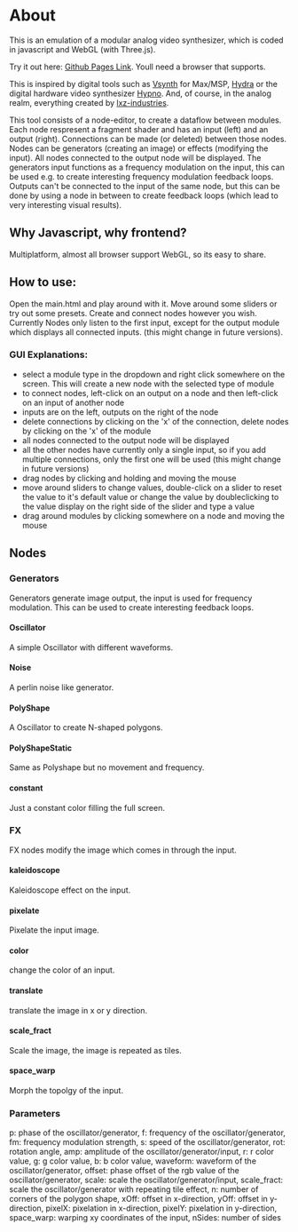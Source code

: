 # About

This is an emulation of a modular analog video synthesizer, which is coded in javascript and
WebGL (with Three.js).

Try it out here: [Github Pages Link](https://sominsomin.github.io/modular_video_synth/).
Youll need a browser that supports.

This is inspired by digital tools such as 
[Vsynth](https://www.kevinkripper.com/vsynth) for Max/MSP, [Hydra](https://hydra.ojack.xyz/?sketch_id=example_11) or the digital hardware video synthesizer [Hypno](https://sleepycircuits.com/hypno). And, of course, in the analog realm, everything created by [lxz-industries](https://lzxindustries.net/).
            
This tool consists of a node-editor, to create a dataflow between modules. Each node respresent a fragment shader and has an input (left) and an output (right). Connections can be made (or deleted) between those nodes.
Nodes can be generators (creating an image) or effects (modifying the input). All nodes connected to the output node will be displayed. The generators input functions as a frequency modulation on the input, this can be used e.g. to create
interesting frequency modulation feedback loops.
Outputs can't be connected to the input of the same node, but this can be done by using a node in between to create feedback loops (which lead to very interesting visual results).

## Why Javascript, why frontend?

Multiplatform, almost all browser support WebGL, so its easy to share.

## How to use:

Open the main.html and play around with it. Move around some sliders or try out some presets. Create and connect nodes however you wish.
Currently Nodes only listen to the first input, except for the output module which displays all connected inputs. (this might change in future versions).

### GUI Explanations:

- select a module type in the dropdown and right click somewhere on the screen. This will create a new node with the selected type of module
- to connect nodes, left-click on an output on a node and then left-click on an input of another node
- inputs are on the left, outputs on the right of the node
- delete connections by clicking on the 'x' of the connection, delete nodes by clicking on the 'x' of the module
- all nodes connected to the output node will be displayed
- all the other nodes have currently only a single input, so if you add multiple connections, only the first one will be used (this might change in future versions)
- drag nodes by clicking and holding and moving the mouse
- move around sliders to change values, double-click on a slider to reset the value to it's default value or change the value by doubleclicking to the value display on the right side of the slider and type a value
- drag around modules by clicking somewhere on a node and moving the mouse


## Nodes

### Generators

Generators generate image output, the input is used for frequency modulation.
This can be used to create interesting feedback loops.

#### Oscillator

A simple Oscillator with different waveforms.

#### Noise

A perlin noise like generator.

#### PolyShape

A Oscillator to create N-shaped polygons.

#### PolyShapeStatic

Same as Polyshape but no movement and frequency.

#### constant

Just a constant color filling the full screen.

### FX

FX nodes modify the image which comes in through the input.

#### kaleidoscope

Kaleidoscope effect on the input.

#### pixelate

Pixelate the input image.

#### color

change the color of an input.

####  translate

translate the image in x or y direction.

#### scale_fract

Scale the image, the image is repeated as tiles.

#### space_warp

Morph the topolgy of the input.

### Parameters

p: phase of the oscillator/generator,
f: frequency of the oscillator/generator,
fm: frequency modulation strength,
s: speed of the oscillator/generator,
rot: rotation angle,
amp: amplitude of the oscillator/generator/input,
r: r color value,
g: g color value,
b: b color value,
waveform: waveform of the oscillator/generator,
offset: phase offset of the rgb value of the oscillator/generator,
scale: scale the oscillator/generator/input,
scale_fract: scale the oscillator/generator with repeating tile effect,
n: number of corners of the polygon shape,
xOff: offset in x-direction,
yOff: offset in y-direction,
pixelX: pixelation in x-direction,
pixelY: pixelation in y-direction,
space_warp: warping xy coordinates of the input,
nSides: number of sides